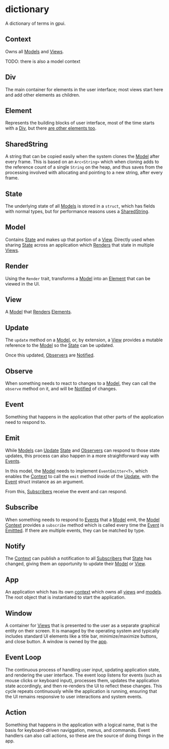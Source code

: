 # dictionary

A dictionary of terms in gpui.

## Context

Owns all [Models](#model) and [Views](#view).

TODO: there is also a model context

## Div

The main container for elements in the user interface; most views start here and add other elements as children.

## Element

Represents the building blocks of user interface, most of the time starts with a [Div](#div), but there [are other elements too](https://github.com/zed-industries/zed/tree/main/crates/gpui/src/elements).

## SharedString

A string that can be copied easily when the system clones the [Model](#model) after every frame. This is based on an `Arc<String>` which when cloning adds to the reference count of a single `String` on the heap, and thus saves from the processing involved with allocating and pointing to a new string, after every frame.

## State

The underlying state of all [Models](#model) is stored in a `struct`, which has fields with normal types, but for performance reasons uses a [SharedString](#sharedstring).

## Model

Contains [State](#state) and makes up that portion of a [View](#view). Directly used when sharing [State](#state) across an application which [Renders](#render) that state in multiple [Views](#view).


## Render

Using the `Render` trait, transforms a [Model](#model) into an [Element](#element) that can be viewed in the UI.

## View

A [Model](#model) that [Renders](#render) [Elements](#element).

## Update

The `update` method on a [Model](#model), or, by extension, a [View](#view) provides a mutable reference to the [Model](#model) so the [State](#state) can be updated.

Once this updated, [Observers](#observe) are [Notified](#notify).

## Observe

When something needs to react to changes to a [Model](#model), they can call the `observe` method on it, and will be [Notified](#notify) of changes.

## Event

Something that happens in the application that other parts of the application need to respond to.

## Emit

While [Models](#model) can [Update](#update) [State](#state) and [Observers](#observe) can respond to those state updates, this process can also happen in a more straightforward way with [Events](#event).

In this model, the [Model](#model) needs to implement `EventEmitter<T>`, which enables the [Context](#context) to call the `emit` method inside of the [Update](#update), with the [Event](#event) struct instance as an argument.

From this, [Subscribers](#subscribe) receive the event and can respond.

## Subscribe

When something needs to respond to [Events](#event) that a [Model](#model) emit, the [Model Context](#context) provides a `subscribe` method which is called every time the [Event](#event) is [Emittted](#emit). If there are multiple events, they can be matched by type.

## Notify

The [Context](#context) can publish a notification to all [Subscribers](#subscribe) that [State](#state) has changed, giving them an opportunity to update their [Model](#model) or [View](#view).

## App

An application which has its own [context](#context) which owns all [views](#view) and [models](#model). The root object that is instantiated to start the application.

## Window

A container for [Views](#view) that is presented to the user as a separate graphical entity on their screen. It is managed by the operating system and typically includes standard UI elements like a title bar, minimize/maximize buttons, and close button. A window is owned by the [app](#app).

## Event Loop

The continuous process of handling user input, updating application state, and rendering the user interface. The event loop listens for events (such as mouse clicks or keyboard input), processes them, updates the application state accordingly, and then re-renders the UI to reflect these changes. This cycle repeats continuously while the application is running, ensuring that the UI remains responsive to user interactions and system events.

## Action

Something that happens in the application with a logical name, that is the basis for keyboard-driven naviggation, menus, and commands. Event handlers can also call actions, so these are the source of doing things in the app.
